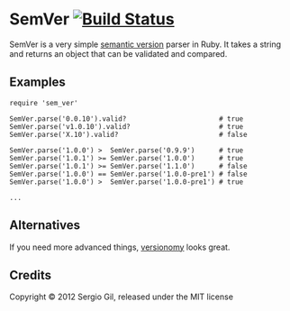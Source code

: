 # SemVer [![Build Status](https://secure.travis-ci.org/porras/sem_ver.png?branch=master)](http://travis-ci.org/porras/sem_ver)

SemVer is a very simple [semantic version](http://semver.org/spec/v1.0.0.html) parser in Ruby. It takes a string and returns an object that can be validated and compared.

## Examples

    require 'sem_ver'
    
    SemVer.parse('0.0.10').valid?                       # true
    SemVer.parse('v1.0.10').valid?                      # true
    SemVer.parse('X.10').valid?                         # false
    
    SemVer.parse('1.0.0') >  SemVer.parse('0.9.9')      # true
    SemVer.parse('1.0.1') >= SemVer.parse('1.0.0')      # true
    SemVer.parse('1.0.1') >= SemVer.parse('1.1.0')      # false
    SemVer.parse('1.0.0') == SemVer.parse('1.0.0-pre1') # false
    SemVer.parse('1.0.0') >  SemVer.parse('1.0.0-pre1') # true
    
    ...

## Alternatives

If you need more advanced things, [versionomy](http://dazuma.github.com/versionomy/) looks great.

## Credits

Copyright © 2012 Sergio Gil, released under the MIT license
